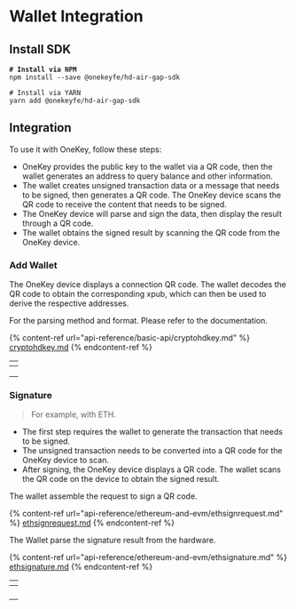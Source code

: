 # Wallet Integration

## &#x20;Install SDK

<pre class="language-shell"><code class="lang-shell"><strong># Install via NPM
</strong>npm install --save @onekeyfe/hd-air-gap-sdk

# Install via YARN
yarn add @onekeyfe/hd-air-gap-sdk
</code></pre>



## Integration

To use it with OneKey, follow these steps:

* OneKey provides the public key to the wallet via a QR code, then the wallet generates an address to query balance and other information.
* The wallet creates unsigned transaction data or a message that needs to be signed, then generates a QR code. The OneKey device scans the QR code to receive the content that needs to be signed.
* The OneKey device will parse and sign the data, then display the result through a QR code.
* The wallet obtains the signed result by scanning the QR code from the OneKey device.



### Add Wallet

The OneKey device displays a connection QR code. The wallet decodes the QR code to obtain the corresponding xpub, which can then be used to derive the respective addresses.&#x20;

For the parsing method and format. Please refer to the documentation.

{% content-ref url="api-reference/basic-api/cryptohdkey.md" %}
[cryptohdkey.md](api-reference/basic-api/cryptohdkey.md)
{% endcontent-ref %}

<table data-view="cards"><thead><tr><th></th></tr></thead><tbody><tr><td><img src="../../.gitbook/assets/image (3).png" alt="" data-size="original"></td></tr><tr><td><img src="../../.gitbook/assets/image (4).png" alt="" data-size="original"></td></tr><tr><td><img src="../../.gitbook/assets/image (7).png" alt=""></td></tr></tbody></table>

### Signature

> For example, with ETH.

* The first step requires the wallet to generate the transaction that needs to be signed.
* The unsigned transaction needs to be converted into a QR code for the OneKey device to scan.
* After signing, the OneKey device displays a QR code. The wallet scans the QR code on the device to obtain the signed result.



The wallet assemble the request to sign a QR code.

{% content-ref url="api-reference/ethereum-and-evm/ethsignrequest.md" %}
[ethsignrequest.md](api-reference/ethereum-and-evm/ethsignrequest.md)
{% endcontent-ref %}

The Wallet parse the signature result from the hardware.

{% content-ref url="api-reference/ethereum-and-evm/ethsignature.md" %}
[ethsignature.md](api-reference/ethereum-and-evm/ethsignature.md)
{% endcontent-ref %}

<table data-view="cards"><thead><tr><th></th></tr></thead><tbody><tr><td><img src="../../.gitbook/assets/image (6).png" alt="" data-size="original"></td></tr><tr><td><img src="../../.gitbook/assets/Scan.png" alt="" data-size="original"></td></tr><tr><td><img src="../../.gitbook/assets/Tx-Sign.png" alt="" data-size="original"></td></tr><tr><td><img src="../../.gitbook/assets/Export Signed Transaction.png" alt="" data-size="original"></td></tr></tbody></table>

